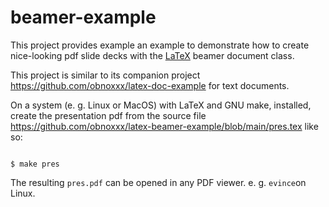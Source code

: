 # beamer-example

This project provides example an example to demonstrate how to create nice-looking pdf slide decks with
the [LaTeX](https://www.latex-project.org/) beamer document class.

This project is similar to its companion project https://github.com/obnoxxx/latex-doc-example for text documents.

On a system (e. g. Linux or MacOS) with LaTeX  and GNU make, installed, create the presentation pdf from the 
source file https://github.com/obnoxxx/latex-beamer-example/blob/main/pres.tex  like so:

```console

$ make pres

```

The resulting `pres.pdf` can be opened in any PDF  viewer. e. g. `evince`on Linux.

